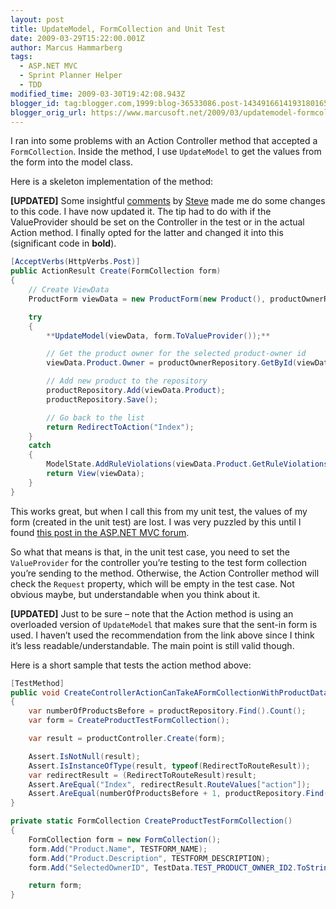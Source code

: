 ```yaml
---
layout: post
title: UpdateModel, FormCollection and Unit Test
date: 2009-03-29T15:22:00.001Z
author: Marcus Hammarberg
tags:
  - ASP.NET MVC
  - Sprint Planner Helper
  - TDD
modified_time: 2009-03-30T19:42:08.943Z
blogger_id: tag:blogger.com,1999:blog-36533086.post-1434916614193180165
blogger_orig_url: https://www.marcusoft.net/2009/03/updatemodel-formcollection-and-unit_5466.html
---
```


I ran into some problems with an Action Controller method that accepted a `FormCollection`. Inside the method, I use `UpdateModel` to get the values from the form into the model class.

Here is a skeleton implementation of the method:

**[UPDATED]**
Some insightful [comments](https://www.blogger.com/comment.g?blogID=36533086&postID=1434916614193180165) by [Steve](http://openid.rowanbeach.com/steve) made me do some changes to this code. I have now updated it. The tip had to do with if the ValueProvider should be set on the Controller in the test or in the actual Action method. I finally opted for the latter and changed it into this (significant code in **bold**).

```csharp
[AcceptVerbs(HttpVerbs.Post)]
public ActionResult Create(FormCollection form)
{
    // Create ViewData
    ProductForm viewData = new ProductForm(new Product(), productOwnerRepository.Find().ToList());

    try
    {
        **UpdateModel(viewData, form.ToValueProvider());**

        // Get the product owner for the selected product-owner id
        viewData.Product.Owner = productOwnerRepository.GetById(viewData.SelectedOwnerID);

        // Add new product to the repository
        productRepository.Add(viewData.Product);
        productRepository.Save();

        // Go back to the list
        return RedirectToAction("Index");
    }
    catch
    {
        ModelState.AddRuleViolations(viewData.Product.GetRuleViolations());
        return View(viewData);
    }
}
```

This works great, but when I call this from my unit test, the values of my form (created in the unit test) are lost. I was very puzzled by this until I found [this post in the ASP.NET MVC forum](http://forums.asp.net/p/1377574/2901453.aspx#2901453).

So what that means is that, in the unit test case, you need to set the `ValueProvider` for the controller you’re testing to the test form collection you’re sending to the method. Otherwise, the Action Controller method will check the `Request` property, which will be empty in the test case. Not obvious maybe, but understandable when you think about it.

**[UPDATED]**
Just to be sure – note that the Action method is using an overloaded version of `UpdateModel` that makes sure that the sent-in form is used. I haven’t used the recommendation from the link above since I think it’s less readable/understandable. The main point is still valid though.

Here is a short sample that tests the action method above:

```csharp
[TestMethod]
public void CreateControllerActionCanTakeAFormCollectionWithProductDataAndAddItToTheRepository()
{
    var numberOfProductsBefore = productRepository.Find().Count();
    var form = CreateProductTestFormCollection();

    var result = productController.Create(form);

    Assert.IsNotNull(result);
    Assert.IsInstanceOfType(result, typeof(RedirectToRouteResult));
    var redirectResult = (RedirectToRouteResult)result;
    Assert.AreEqual("Index", redirectResult.RouteValues["action"]);
    Assert.AreEqual(numberOfProductsBefore + 1, productRepository.Find().Count());
}

private static FormCollection CreateProductTestFormCollection()
{
    FormCollection form = new FormCollection();
    form.Add("Product.Name", TESTFORM_NAME);
    form.Add("Product.Description", TESTFORM_DESCRIPTION);
    form.Add("SelectedOwnerID", TestData.TEST_PRODUCT_OWNER_ID2.ToString());

    return form;
}
```
